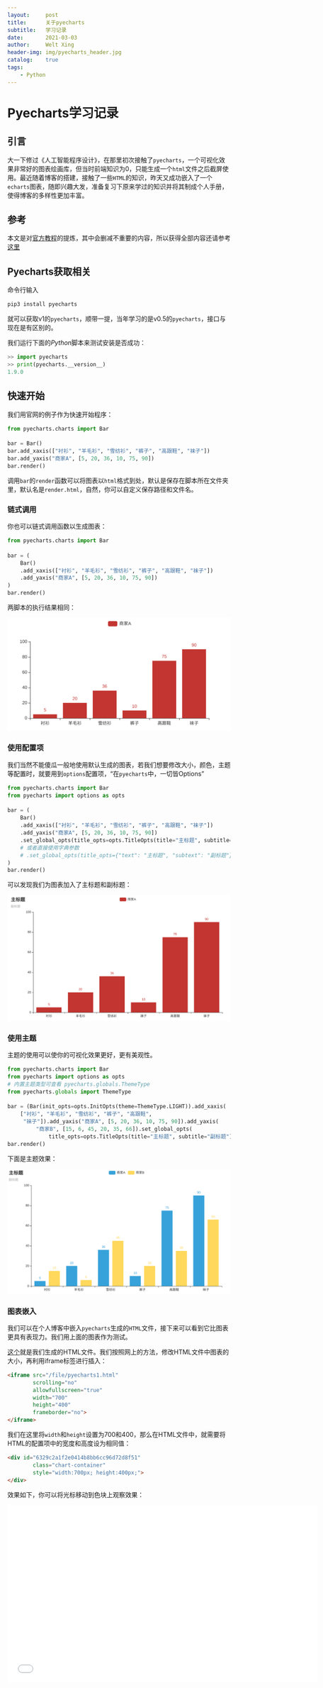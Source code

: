 ```yaml
---
layout:     post
title:      关于pyecharts
subtitle:   学习记录
date:       2021-03-03
author:     Welt Xing
header-img: img/pyecharts_header.jpg
catalog:    true
tags:
    - Python
---
```


# Pyecharts学习记录

## 引言

大一下修过《人工智能程序设计》，在那里初次接触了`pyecharts`，一个可视化效果非常好的图表绘画库，但当时前端知识为0，只能生成一个`html`文件之后截屏使用。最近随着博客的搭建，接触了一些`HTML`的知识，昨天又成功嵌入了一个`echarts`图表，随即兴趣大发，准备复习下原来学过的知识并将其制成个人手册，使得博客的多样性更加丰富。

## 参考

本文是对[官方教程](https://pyecharts.org/#/zh-cn/intro)的提炼，其中会删减不重要的内容，所以获得全部内容还请参考[这里](https://pyecharts.org/#/zh-cn/intro)

## Pyecharts获取相关

命令行输入

```bash
pip3 install pyecharts
```

就可以获取v1的`pyecharts`，顺带一提，当年学习的是v0.5的`pyecharts`，接口与现在是有区别的。

我们运行下面的$Python$脚本来测试安装是否成功：

```python
>> import pyecharts
>> print(pyecharts.__version__)
1.9.0
```

## 快速开始

我们用官网的例子作为快速开始程序：

```python
from pyecharts.charts import Bar

bar = Bar()
bar.add_xaxis(["衬衫", "羊毛衫", "雪纺衫", "裤子", "高跟鞋", "袜子"])
bar.add_yaxis("商家A", [5, 20, 36, 10, 75, 90])
bar.render()
```

调用`bar`的`render`函数可以将图表以`html`格式到处，默认是保存在脚本所在文件夹里，默认名是`render.html`，自然，你可以自定义保存路径和文件名。

### 链式调用

你也可以链式调用函数以生成图表：

```python
from pyecharts.charts import Bar

bar = (
    Bar()
    .add_xaxis(["衬衫", "羊毛衫", "雪纺衫", "裤子", "高跟鞋", "袜子"])
    .add_yaxis("商家A", [5, 20, 36, 10, 75, 90])
)
bar.render()
```

两脚本的执行结果相同：

![pyecharts1](/img/pyecharts1.png)

### 使用配置项

我们当然不能傻瓜一般地使用默认生成的图表，若我们想要修改大小，颜色，主题等配置时，就要用到`options`配置项，“在`pyecharts`中，一切皆Options”

```python
from pyecharts.charts import Bar
from pyecharts import options as opts

bar = (
    Bar()
    .add_xaxis(["衬衫", "羊毛衫", "雪纺衫", "裤子", "高跟鞋", "袜子"])
    .add_yaxis("商家A", [5, 20, 36, 10, 75, 90])
    .set_global_opts(title_opts=opts.TitleOpts(title="主标题", subtitle="副标题"))
    # 或者直接使用字典参数
    # .set_global_opts(title_opts={"text": "主标题", "subtext": "副标题"})
)
bar.render()
```

可以发现我们为图表加入了主标题和副标题：

![pyecharts2](/img/pyecharts2.png)

### 使用主题

主题的使用可以使你的可视化效果更好，更有美观性。

```python
from pyecharts.charts import Bar
from pyecharts import options as opts
# 内置主题类型可查看 pyecharts.globals.ThemeType
from pyecharts.globals import ThemeType

bar = (Bar(init_opts=opts.InitOpts(theme=ThemeType.LIGHT)).add_xaxis(
    ["衬衫", "羊毛衫", "雪纺衫", "裤子", "高跟鞋",
     "袜子"]).add_yaxis("商家A", [5, 20, 36, 10, 75, 90]).add_yaxis(
         "商家B", [15, 6, 45, 20, 35, 66]).set_global_opts(
             title_opts=opts.TitleOpts(title="主标题", subtitle="副标题")))
bar.render()
```

下面是主题效果：

![pyecharts3](/img/pyecharts3.png)

### 图表嵌入

我们可以在个人博客中嵌入`pyecharts`生成的`HTML`文件，接下来可以看到它比图表更具有表现力。我们用上面的图表作为测试。

[这个](/file/pyecharts1.html)就是我们生成的HTML文件。我们按照网上的方法，修改HTML文件中图表的大小，再利用iframe标签进行插入：

```html
<iframe src="/file/pyecharts1.html" 
        scrolling="no" 
        allowfullscreen="true" 
        width="700" 
        height="400"
        frameborder="no">
</iframe>
```
我们在这里将`width`和`height`设置为700和400，那么在HTML文件中，就需要将HTML的配置项中的宽度和高度设为相同值：

```html
<div id="6329c2a1f2e0414b8bb6cc96d72d8f51" 
        class="chart-container" 
        style="width:700px; height:400px;">
</div>
```

效果如下，你可以将光标移动到色块上观察效果：

<iframe src="/file/pyecharts1.html" 
        scrolling="no" 
        allowfullscreen="true" 
        width="700" 
        height="400" 
        frameborder="no">
</iframe>

